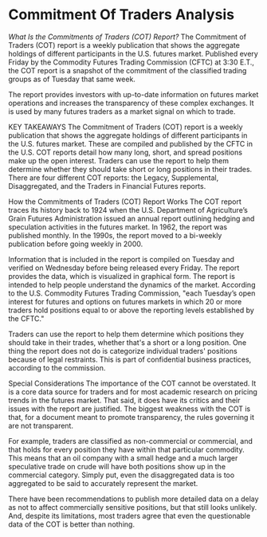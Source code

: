 # Commitment Of Traders Analysis

*What Is the Commitments of Traders (COT) Report?*
The Commitment of Traders (COT) report is a weekly publication that shows the aggregate holdings of different participants in the U.S. futures market. Published every Friday by the Commodity Futures Trading Commission (CFTC) at 3:30 E.T., the COT report is a snapshot of the commitment of the classified trading groups as of Tuesday that same week.

The report provides investors with up-to-date information on futures market operations and increases the transparency of these complex exchanges. It is used by many futures traders as a market signal on which to trade.

KEY TAKEAWAYS
The Commitment of Traders (COT) report is a weekly publication that shows the aggregate holdings of different participants in the U.S. futures market.
These are compiled and published by the CFTC in the U.S.
COT reports detail how many long, short, and spread positions make up the open interest.
Traders can use the report to help them determine whether they should take short or long positions in their trades.
There are four different COT reports: the Legacy, Supplemental, Disaggregated, and the Traders in Financial Futures reports.

How the Commitments of Traders (COT) Report Works
The COT report traces its history back to 1924 when the U.S. Department of Agriculture’s Grain Futures Administration issued an annual report outlining hedging and speculation activities in the futures market. In 1962, the report was published monthly. In the 1990s, the report moved to a bi-weekly publication before going weekly in 2000.


Information that is included in the report is compiled on Tuesday and verified on Wednesday before being released every Friday. The report provides the data, which is visualized in graphical form. The report is intended to help people understand the dynamics of the market. According to the U.S. Commodity Futures Trading Commission, "each Tuesday’s open interest for futures and options on futures markets in which 20 or more traders hold positions equal to or above the reporting levels established by the CFTC."


Traders can use the report to help them determine which positions they should take in their trades, whether that's a short or a long position. One thing the report does not do is categorize individual traders' positions because of legal restraints. This is part of confidential business practices, according to the commission.

Special Considerations
The importance of the COT cannot be overstated. It is a core data source for traders and for most academic research on pricing trends in the futures market. That said, it does have its critics and their issues with the report are justified. The biggest weakness with the COT is that, for a document meant to promote transparency, the rules governing it are not transparent.

For example, traders are classified as non-commercial or commercial, and that holds for every position they have within that particular commodity. This means that an oil company with a small hedge and a much larger speculative trade on crude will have both positions show up in the commercial category. Simply put, even the disaggregated data is too aggregated to be said to accurately represent the market.

There have been recommendations to publish more detailed data on a delay as not to affect commercially sensitive positions, but that still looks unlikely. And, despite its limitations, most traders agree that even the questionable data of the COT is better than nothing.

